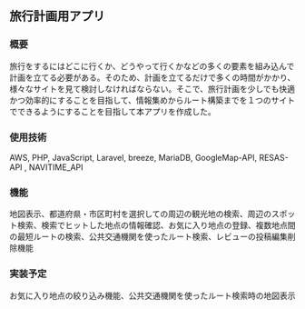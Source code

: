 <h2>旅行計画用アプリ
<h3>概要</h3>
    旅行をするにはどこに行くか、どうやって行くかなどの多くの要素を組み込んで計画を立てる必要がある。そのため、計画を立てるだけで多くの時間がかかり、様々なサイトを見て検討しなければならない。そこで、旅行計画を少しでも快適かつ効率的にすることを目指して、情報集めからルート構築までを１つのサイトでできるようにすることを目指して本アプリを作成した。
<h3>使用技術</h3>
    AWS,
    PHP,
    JavaScript,
    Laravel,
    breeze,
    MariaDB,
    GoogleMap-API,
    RESAS-API ,
    NAVITIME_API
    
<h3>機能</h3>
    地図表示、都道府県・市区町村を選択しての周辺の観光地の検索、周辺のスポット検索、検索でヒットした地点の情報確認、お気に入り地点の登録、複数地点間の最短ルートの検索、公共交通機関を使ったルート検索、レビューの投稿編集削除機能
<h3>実装予定</h3>
    お気に入り地点の絞り込み機能、公共交通機関を使ったルート検索時の地図表示

